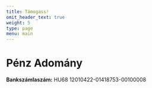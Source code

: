 ```yaml
---
title: Támogass!
omit_header_text: true
weight: 5
type: page
menu: main
---
```


# Pénz Adomány

**Bankszámlaszám:** HU68 12010422-01418753-00100008
